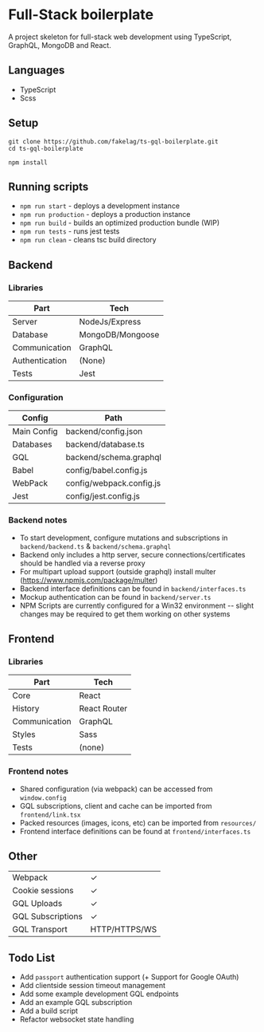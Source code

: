 # Full-Stack boilerplate

A project skeleton for full-stack web development using TypeScript, GraphQL, MongoDB and React.

## Languages
* TypeScript
* Scss

## Setup
```shell
git clone https://github.com/fakelag/ts-gql-boilerplate.git
cd ts-gql-boilerplate

npm install
```

## Running scripts
* `npm run start` - deploys a development instance
* `npm run production` - deploys a production instance
* `npm run build` - builds an optimized production bundle (WIP)
* `npm run tests` - runs jest tests
* `npm run clean` - cleans tsc build directory

## Backend
### Libraries
| Part  | Tech |
| ------------- | ------------- |
| Server | NodeJs/Express |
| Database | MongoDB/Mongoose |
| Communication | GraphQL |
| Authentication | (None) |
| Tests | Jest |

### Configuration
| Config  | Path |
| ------------- | ------------- |
| Main Config | backend/config.json |
| Databases | backend/database.ts |
| GQL | backend/schema.graphql |
| Babel | config/babel.config.js |
| WebPack | config/webpack.config.js |
| Jest | config/jest.config.js |

### Backend notes
* To start development, configure mutations and subscriptions in `backend/backend.ts` & `backend/schema.graphql`
* Backend only includes a http server, secure connections/certificates should be handled via a reverse proxy
* For multipart upload support (outside graphql) install multer (https://www.npmjs.com/package/multer)
* Backend interface definitions can be found in `backend/interfaces.ts`
* Mockup authentication can be found in `backend/server.ts`
* NPM Scripts are currently configured for a Win32 environment -- slight changes may be required to get them working on other systems

## Frontend
### Libraries
| Part  | Tech |
| ------------- | ------------- |
| Core | React |
| History | React Router |
| Communication | GraphQL |
| Styles | Sass |
| Tests | (none) |

### Frontend notes
* Shared configuration (via webpack) can be accessed from `window.config`
* GQL subscriptions, client and cache can be imported from `frontend/link.tsx`
* Packed resources (images, icons, etc) can be imported from `resources/`
* Frontend interface definitions can be found at `frontend/interfaces.ts`

## Other
|  |  |
| ------------- | ------------- |
| Webpack | ✓ |
| Cookie sessions | ✓ |
| GQL Uploads | ✓ |
| GQL Subscriptions | ✓ |
| GQL Transport | HTTP/HTTPS/WS |


## Todo List
* Add `passport` authentication support (+ Support for Google OAuth)
* Add clientside session timeout management
* Add some example development GQL endpoints
* Add an example GQL subscription
* Add a build script
* Refactor websocket state handling